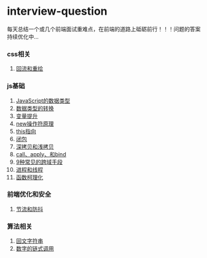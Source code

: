 # interview-question
每天总结一个或几个前端面试重难点，在前端的道路上砥砺前行！！！问题的答案持续优化中...

### css相关
1. [回流和重绘](https://github.com/chudongyang/interview-question/blob/master/css/1.%E5%9B%9E%E6%B5%81%E5%92%8C%E9%87%8D%E7%BB%98.md)

### js基础
1. [JavaScript的数据类型](https://github.com/chudongyang/interview-question/blob/master/js/1.JavaScript%E6%95%B0%E6%8D%AE%E7%B1%BB%E5%9E%8B.md)
2. [数据类型的转换](https://github.com/chudongyang/interview-question/blob/master/js/2.%E6%95%B0%E6%8D%AE%E7%B1%BB%E5%9E%8B%E7%9A%84%E8%BD%AC%E6%8D%A2.md)
3. [变量提升](https://github.com/chudongyang/interview-question/blob/master/js/3.%E5%8F%98%E9%87%8F%E6%8F%90%E5%8D%87.md)
4. [new操作符原理](https://github.com/chudongyang/interview-question/blob/master/js/4.new%E6%93%8D%E4%BD%9C%E7%AC%A6%E5%8E%9F%E7%90%86.md)
5. [this指向](https://github.com/chudongyang/interview-question/blob/master/js/5.this%E6%8C%87%E5%90%91.md)
6. [闭包](https://github.com/chudongyang/interview-question/blob/master/js/6.%E9%97%AD%E5%8C%85.md)
7. [深拷贝和浅拷贝](https://github.com/chudongyang/interview-question/blob/master/js/7.%E6%B7%B1%E6%8B%B7%E8%B4%9D%E5%92%8C%E6%B5%85%E6%8B%B7%E8%B4%9D.md)
8. [call、apply、和bind](https://github.com/chudongyang/interview-question/blob/master/js/8.call%E3%80%81apply%E5%92%8Cbind.md)
9. [9种常见的跨域手段](https://github.com/chudongyang/interview-question/blob/master/js/9.%E5%B8%B8%E8%A7%81%E7%9A%84%E8%B7%A8%E5%9F%9F%E6%89%8B%E6%AE%B5.md)
10. [进程和线程](https://github.com/chudongyang/interview-question/blob/master/js/10.%E8%BF%9B%E7%A8%8B%E5%92%8C%E7%BA%BF%E7%A8%8B.md)
11. [函数柯理化]()

### 前端优化和安全
1. [节流和防抖](https://github.com/chudongyang/interview-question/blob/master/performance/1.%E8%8A%82%E6%B5%81%E5%92%8C%E9%98%B2%E6%8A%96.md)

### 算法相关
1. [回文字符串](https://github.com/chudongyang/interview-question/blob/master/algorithm/1.%E5%9B%9E%E6%96%87%E5%AD%97%E7%AC%A6%E4%B8%B2.md)
2. [数字的链式调用]()
